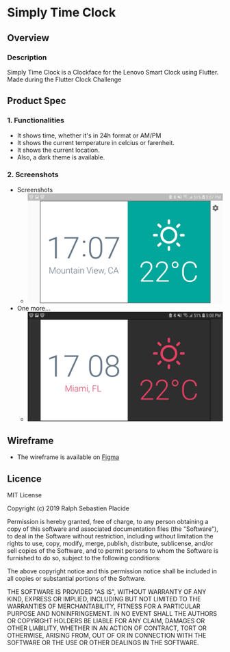 # Simply Time Clock

## Overview
### Description
Simply Time Clock is a Clockface for the Lenovo Smart Clock using Flutter.
Made during the Flutter Clock Challenge

## Product Spec

### 1. Functionalities

* It shows time, whether it's in 24h format or AM/PM
* It shows the current temperature in celcius or farenheit.
* It shows the current location.
* Also, a dark theme is available.

### 2. Screenshots

* Screenshots
   * <img src="Screenshot_20191230-170756.jpg">
* One more...
   * <img src="Screenshot_20191230-170830.jpg">
## Wireframe
 * The wireframe is available on [Figma](https://www.figma.com/file/KBsHvZxmUa4sO0lhTQeHkt/Untitled?node-id=0%3A1)
 
## Licence

MIT License

Copyright (c) 2019 Ralph Sebastien Placide

Permission is hereby granted, free of charge, to any person obtaining a copy
of this software and associated documentation files (the "Software"), to deal
in the Software without restriction, including without limitation the rights
to use, copy, modify, merge, publish, distribute, sublicense, and/or sell
copies of the Software, and to permit persons to whom the Software is
furnished to do so, subject to the following conditions:

The above copyright notice and this permission notice shall be included in all
copies or substantial portions of the Software.

THE SOFTWARE IS PROVIDED "AS IS", WITHOUT WARRANTY OF ANY KIND, EXPRESS OR
IMPLIED, INCLUDING BUT NOT LIMITED TO THE WARRANTIES OF MERCHANTABILITY,
FITNESS FOR A PARTICULAR PURPOSE AND NONINFRINGEMENT. IN NO EVENT SHALL THE
AUTHORS OR COPYRIGHT HOLDERS BE LIABLE FOR ANY CLAIM, DAMAGES OR OTHER
LIABILITY, WHETHER IN AN ACTION OF CONTRACT, TORT OR OTHERWISE, ARISING FROM,
OUT OF OR IN CONNECTION WITH THE SOFTWARE OR THE USE OR OTHER DEALINGS IN THE
SOFTWARE.
